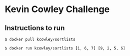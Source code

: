 # Kevin Cowley Challenge

## Instructions to run

`$ docker pull kcowley/sortlists`

`$ docker run kcowley/sortlists [1, 6, 7] [9, 2, 5, 6]`
